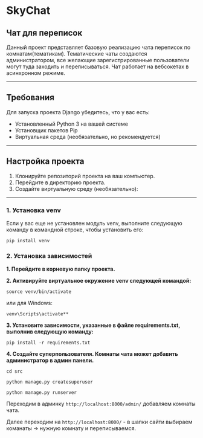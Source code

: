 # SkyChat
## Чат для переписок

Данный проект представляет базовую реализацию чата переписок по комнатам(тематикам). Тематические чаты создаются администратором,
 все желающие зарегистрированные пользователи могут туда заходить и переписываться. Чат работает на вебсокетах в асинхронном режиме.
___
## Требования

Для запуска проекта Django убедитесь, что у вас есть:

- Установленный Python 3 на вашей системе
- Установщик пакетов Pip
- Виртуальная среда (необязательно, но рекомендуется)

___
##  Настройка проекта

1. Клонируйте репозиторий проекта на ваш компьютер.
2. Перейдите в директорию проекта.
3. Создайте виртуальную среду (необязательно):
___
### 1. Установка venv
Если у вас еще не установлен модуль venv, выполните следующую команду в командной строке, чтобы установить его:
```
pip install venv
```

### 2. Установка зависимостей
**1. Перейдите в корневую папку проекта.**

**2. Активируйте виртуальное окружение venv следующей командой:**
```
source venv/bin/activate
```
 
  или для Windows:
```
venv\Scripts\activate**
```

**3. Установите зависимости, указанные в файле requirements.txt, выполнив следующую команду:**
```
pip install -r requirements.txt
```

**4. Создайте суперпользователя. Комнаты чата может добавить администратор в админ панели.**
```
cd src
```
```
python manage.py createsuperuser
```
```
python manage.py runserver
```
Переходим в админку `http://localhost:8000/admin/` добавляем комнаты чата.

Далее переходим на `http://localhost:8000/` - в шапки сайти выбираем команаты -> нужную комнату и переписываемся.
